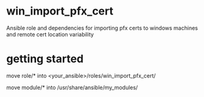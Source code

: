 # win_import_pfx_cert
Ansible role and dependencies for importing pfx certs to windows machines and remote cert location variability

# getting started
move role/* into <your_ansible>/roles/win_import_pfx_cert/

move module/* into /usr/share/ansible/my_modules/

